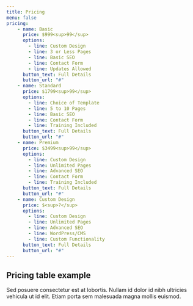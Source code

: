 ```yaml
---
title: Pricing
menu: false
pricing:
    - name: Basic
      price: $999<sup>99</sup>
      options:
        - line: Custom Design
        - line: 3 or Less Pages
        - line: Basic SEO
        - line: Contact Form
        - line: Updates Allowed
      button_text: Full Details
      button_url: "#"
    - name: Standard
      price: $1799<sup>99</sup>
      options:
        - line: Choice of Template
        - line: 5 to 10 Pages
        - line: Basic SEO
        - line: Contact Form
        - line: Training Included
      button_text: Full Details
      button_url: "#"
    - name: Premium
      price: $3499<sup>99</sup>
      options:
        - line: Custom Design
        - line: Unlimited Pages
        - line: Advanced SEO
        - line: Contact Form
        - line: Training Included
      button_text: Full Details
      button_url: "#"  
    - name: Custom Design
      price: $<sup>?</sup>
      options:
        - line: Custom Design
        - line: Unlimited Pages
        - line: Advanced SEO
        - line: WordPress/CMS
        - line: Custom Functionality
      button_text: Full Details
      button_url: "#"   
---
```

## Pricing table example
Sed posuere consectetur est at lobortis. Nullam id dolor id nibh ultricies vehicula ut id elit. Etiam porta sem malesuada magna mollis euismod.



